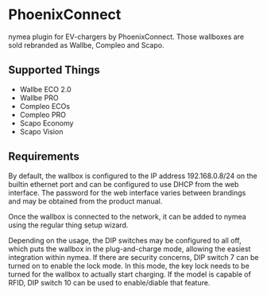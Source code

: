 # PhoenixConnect

nymea plugin for EV-chargers by PhoenixConnect. Those wallboxes are sold rebranded as
Wallbe, Compleo and Scapo.

## Supported Things

* Wallbe ECO 2.0
* Wallbe PRO
* Compleo ECOs
* Compleo PRO
* Scapo Economy
* Scapo Vision

## Requirements

By default, the wallbox is configured to the IP address 192.168.0.8/24 on the builtin
ethernet port and can be configured to use DHCP from the web interface. The password
for the web interface varies between brandings and may be obtained from the product
manual.

Once the wallbox is connected to the network, it can be added to nymea using the regular
thing setup wizard.

Depending on the usage, the DIP switches may be configured to all off, which puts the
wallbox in the plug-and-charge mode, allowing the easiest integration within nymea. If
there are security concerns, DIP switch 7 can be turned on to enable the lock mode. In
this mode, the key lock needs to be turned for the wallbox to actually start charging.
If the model is capable of RFID, DIP switch 10 can be used to enable/diable that feature.

